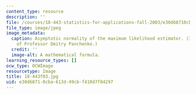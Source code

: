 ```yaml
---
content_type: resource
description: ''
file: /courses/18-443-statistics-for-applications-fall-2003/e30d68710cba613d49cbf410d7f84297_18-443f03.jpg
file_type: image/jpeg
image_metadata:
  caption: Asymptotic normality of the maximum likelihood estimator. (Image courtesy
    of Professor Dmitry Panchenko.)
  credit: ''
  image-alt: A mathematical formula.
learning_resource_types: []
ocw_type: OCWImage
resourcetype: Image
title: 18-443f03.jpg
uid: e30d6871-0cba-613d-49cb-f410d7f84297
---
```

